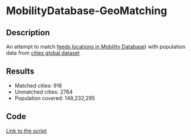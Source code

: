 # MobilityDatabase-GeoMatching

## Description
An attempt to match [feeds locations in Mobility Database](https://mobilitydatabase.org/)) with population data from [cities global dataset](https://public.opendatasoft.com/explore/dataset/geonames-all-cities-with-a-population-1000/table/?disjunctive.cou_name_en&sort=name&location=11,33.98913,-118.14059&basemap=jawg.light)

## Results

- Matched cities: 916
- Unmatched cities: 2764
- Population covered: 148,232,295

## Code

[Link to the script](https://github.com/etienne0101/MobilityDatabase-GeoMatching/blob/main/script-R.md)

